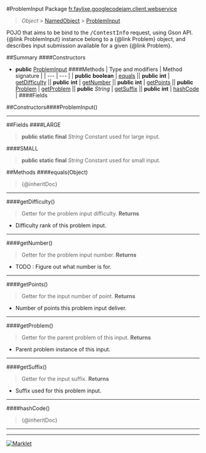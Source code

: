 #ProblemInput
Package [fr.faylixe.googlecodejam.client.webservice](README.md)<br>

> *Object* > [NamedObject](ommon/NamedObject.md) > [ProblemInput](ProblemInput.md)

<p>POJO that aims to be bind to the <tt>/ContestInfo</tt>
 request, using Gson API. {@link ProblemInput} instance belong
 to a {@link Problem} object, and describes input submission
 available for a given {@link Problem}.</p>

##Summary
####Constructors
* **public** [ProblemInput](#probleminput)
####Methods
| Type and modifiers | Method signature |
| --- | --- |
| **public** **boolean** | [equals](#equalsobject) || **public** **int** | [getDifficulty](#getdifficulty) || **public** **int** | [getNumber](#getnumber) || **public** **int** | [getPoints](#getpoints) || **public** [Problem](Problem.md) | [getProblem](#getproblem) || **public** *String* | [getSuffix](#getsuffix) || **public** **int** | [hashCode](#hashcode) |
####Fields

##Constructors####ProblemInput()
> 

---


##Fields
####LARGE
> **public static final** *String*
Constant used for large input.

####SMALL
> **public static final** *String*
Constant used for small input.


##Methods
####equals(Object)
> {@inheritDoc}

---

####getDifficulty()
> Getter for the problem input difficulty.
**Returns**
* Difficulty rank of this problem input.

---

####getNumber()
> Getter for the problem input number.
**Returns**
* TODO : Figure out what number is for.

---

####getPoints()
> Getter for the input number of point.
**Returns**
* Number of points this problem input deliver.

---

####getProblem()
> Getter for the parent problem of this input.
**Returns**
* Parent problem instance of this input.

---

####getSuffix()
> Getter for the input suffix.
**Returns**
* Suffix used for this problem input.

---

####hashCode()
> {@inheritDoc}

---

---

[![Marklet](https://img.shields.io/badge/Generated%20by-Marklet-green.svg)](https://github.com/Faylixe/marklet)
